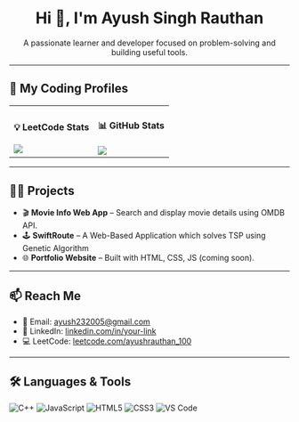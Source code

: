 <h1 align="center">Hi 👋, I'm Ayush Singh Rauthan</h1>
<p align="center">A passionate learner and developer focused on problem-solving and building useful tools.</p>

---

## 🚀 My Coding Profiles

<table>
  <tr>
    <td>
      <h4>💡 LeetCode Stats</h4>
      <img src="https://leetcard.jacoblin.cool/ayushrauthan_100?theme=light&font=Source%20Code%20Pro" />
    </td>
    <td>
      <h4>📊 GitHub Stats</h4>
      <img src="https://github-readme-stats.vercel.app/api?username=ayushrauthan&show_icons=true&theme=radical" />
    </td>
  </tr>
</table>

---

## 🧑‍💻 Projects

- 🎬 **Movie Info Web App** – Search and display movie details using OMDB API.
- 🕹️ **SwiftRoute** – A Web-Based Application which solves TSP using Genetic Algorithm
- 🌐 **Portfolio Website** – Built with HTML, CSS, JS (coming soon).

---

## 📫 Reach Me

- 📧 Email: ayush232005@gmail.com  
- 🔗 LinkedIn: [linkedin.com/in/your-link](https://www.linkedin.com/in/ayush-singh-rauthan-57a3902b4/)  
- 💻 LeetCode: [leetcode.com/ayushrauthan_100](https://leetcode.com/ayushrauthan_100/)

---

## 🛠️ Languages & Tools

![C++](https://img.shields.io/badge/C++-00599C?style=flat&logo=cplusplus&logoColor=white)
![JavaScript](https://img.shields.io/badge/JavaScript-F7DF1E?style=flat&logo=javascript&logoColor=black)
![HTML5](https://img.shields.io/badge/HTML5-E34F26?style=flat&logo=html5&logoColor=white)
![CSS3](https://img.shields.io/badge/CSS3-1572B6?style=flat&logo=css3&logoColor=white)
![VS Code](https://img.shields.io/badge/VS%20Code-007ACC?style=flat&logo=visual-studio-code&logoColor=white)
